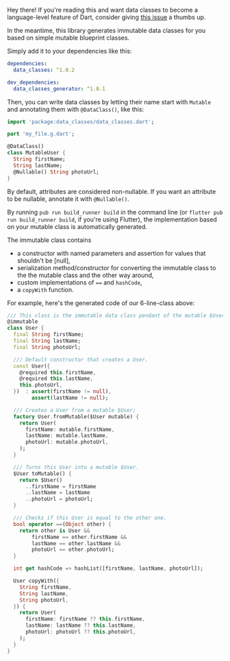 Hey there!
If you're reading this and want data classes to become a language-level feature
of Dart, consider giving
[this issue](https://github.com/dart-lang/language/issues/314) a thumbs up.

In the meantime, this library generates immutable data classes for you based on
simple mutable blueprint classes.

Simply add it to your dependencies like this:

```yaml
dependencies:
  data_classes: ^1.0.2

dev_dependencies:
  data_classes_generator: ^1.0.1
```

Then, you can write data classes by letting their name start with `Mutable` and
annotating them with `@DataClass()`, like this:

```dart
import 'package:data_classes/data_classes.dart';

part 'my_file.g.dart';

@DataClass()
class MutableUser {
  String firstName;
  String lastName;
  @Nullable() String photoUrl;
}
```

By default, attributes are considered non-nullable. If you want an attribute to
be nullable, annotate it with `@Nullable()`.

By running `pub run build_runner build` in the command line (or
`flutter pub run build_runner build`, if you're using Flutter), the
implementation based on your mutable class is automatically generated.

The immutable class contains

* a constructor with named parameters and assertion for values that shouldn't
  be [null],
* serialization method/constructor for converting the immutable class to the
  the mutable class and the other way around,
* custom implementations of `==` and `hashCode`,
* a `copyWith` function.

For example, here's the generated code of our 6-line-class above:

```dart
/// This class is the immutable data class pendant of the mutable $User class.
@immutable
class User {
  final String firstName;
  final String lastName;
  final String photoUrl;

  /// Default constructor that creates a User.
  const User({
    @required this.firstName,
    @required this.lastName,
    this.photoUrl,
  })  : assert(firstName != null),
        assert(lastName != null);

  /// Creates a User from a mutable $User;
  factory User.fromMutable($User mutable) {
    return User(
      firstName: mutable.firstName,
      lastName: mutable.lastName,
      photoUrl: mutable.photoUrl,
    );
  }

  /// Turns this User into a mutable $User.
  $User toMutable() {
    return $User()
      ..firstName = firstName
      ..lastName = lastName
      ..photoUrl = photoUrl;
  }

  /// Checks if this User is equal to the other one.
  bool operator ==(Object other) {
    return other is User &&
        firstName == other.firstName &&
        lastName == other.lastName &&
        photoUrl == other.photoUrl;
  }

  int get hashCode => hashList([firstName, lastName, photoUrl]);

  User copyWith({
    String firstName,
    String lastName,
    String photoUrl,
  }) {
    return User(
      firstName: firstName ?? this.firstName,
      lastName: lastName ?? this.lastName,
      photoUrl: photoUrl ?? this.photoUrl,
    );
  }
}
```
